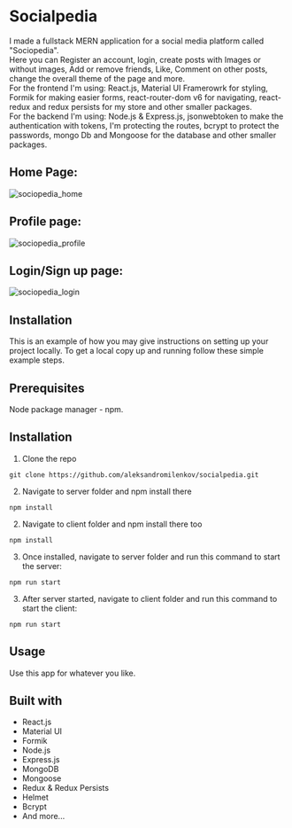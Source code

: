# Socialpedia

I made a fullstack MERN application for a social media platform called "Sociopedia".  
Here you can Register an account, login, create posts with Images or without images, Add or remove friends, Like, Comment on other posts, change the overall theme of the page and more.  
For the frontend I'm using: React.js,  Material UI Framerowrk for styling, Formik for making easier forms, react-router-dom v6 for navigating, react-redux and redux persists for my store and other smaller packages.  
For the backend I'm using: Node.js & Express.js, jsonwebtoken to make the authentication with tokens, I'm protecting the routes,  bcrypt to protect the passwords, mongo Db and Mongoose for the database and other smaller packages. 

## Home Page:  
![sociopedia_home](https://github.com/aleksandromilenkov/natoursApi/assets/64156983/e416b9d7-1a4c-440c-8149-91e70bf6e1c0)

## Profile page:  
![sociopedia_profile](https://github.com/aleksandromilenkov/natoursApi/assets/64156983/7497a001-5118-4855-a23f-03de1e122e3a)


## Login/Sign up page:  

![sociopedia_login](https://github.com/aleksandromilenkov/natoursApi/assets/64156983/f5479ead-ab02-4345-9f06-53071513584e)


## Installation
This is an example of how you may give instructions on setting up your project locally. To get a local copy up and running follow these simple example steps.

## Prerequisites
Node package manager - npm.  

## Installation
1. Clone the repo
```
git clone https://github.com/aleksandromilenkov/socialpedia.git
```
2. Navigate to server folder and npm install there
```npm
npm install 
```
2. Navigate to client folder and npm install there too
```npm
npm install 
```
3. Once installed, navigate to server folder and run this command to start the server:
```
npm run start
```
3. After server started, navigate to client folder and run this command to start the client:
```
npm run start
```

## Usage
Use this app for whatever you like.

## Built with
- React.js
- Material UI
- Formik
- Node.js
- Express.js  
- MongoDB  
- Mongoose  
- Redux & Redux Persists
- Helmet  
- Bcrypt  
- And more...  

